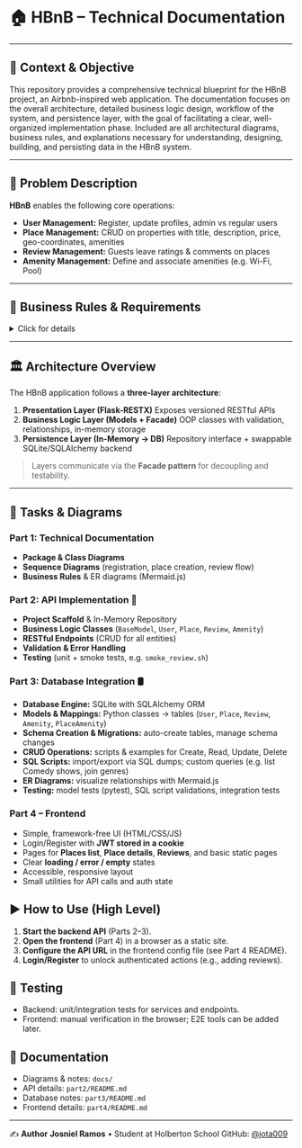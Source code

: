 # 🏠 HBnB – Technical Documentation

---

## 🚀 Context & Objective

This repository provides a comprehensive technical blueprint for the HBnB project, an Airbnb-inspired web application. The documentation focuses on the overall architecture, detailed business logic design, workflow of the system, and persistence layer, with the goal of facilitating a clear, well-organized implementation phase. Included are all architectural diagrams, business rules, and explanations necessary for understanding, designing, building, and persisting data in the HBnB system.

---

## 🤔 Problem Description

**HBnB** enables the following core operations:

- **User Management:** Register, update profiles, admin vs regular users
- **Place Management:** CRUD on properties with title, description, price, geo-coordinates, amenities
- **Review Management:** Guests leave ratings & comments on places
- **Amenity Management:** Define and associate amenities (e.g. Wi-Fi, Pool)

---

## 📐 Business Rules & Requirements

<details>
<summary>Click for details</summary>

### **User**
- **Attributes:** `first_name` (≤50 chars), `last_name` (≤50 chars), `email` (unique, valid), `is_admin`
- **Actions:** Create, Read, Update

### **Place**
- **Attributes:** `title` (≤100 chars), `description`, `price` (≥0), `latitude` (–90…90), `longitude` (–180…180), `owner` (User), `amenities`
- **Actions:** Create, Read, Update, List

### **Review**
- **Attributes:** `text` (non-empty), `rating` (1…5), `user` (User), `place` (Place)
- **Actions:** Create, Read, Update, Delete, List (by place)

### **Amenity**
- **Attributes:** `name` (≤50 chars)
- **Actions:** Create, Read, Update

> All entities use UUIDs and carry `created_at` / `updated_at` timestamps.

</details>

---

## 🏛️ Architecture Overview

The HBnB application follows a **three-layer architecture**:

1. **Presentation Layer (Flask-RESTX)**
   Exposes versioned RESTful APIs
2. **Business Logic Layer (Models + Facade)**
   OOP classes with validation, relationships, in-memory storage
3. **Persistence Layer (In-Memory → DB)**
   Repository interface + swappable SQLite/SQLAlchemy backend

> Layers communicate via the **Facade pattern** for decoupling and testability.

---

## 🎯 Tasks & Diagrams

### **Part 1: Technical Documentation**
- **Package & Class Diagrams**
- **Sequence Diagrams** (registration, place creation, review flow)
- **Business Rules** & ER diagrams (Mermaid.js)

### **Part 2: API Implementation** 🚀
- **Project Scaffold** & In-Memory Repository
- **Business Logic Classes** (`BaseModel`, `User`, `Place`, `Review`, `Amenity`)
- **RESTful Endpoints** (CRUD for all entities)
- **Validation & Error Handling**
- **Testing** (unit + smoke tests, e.g. `smoke_review.sh`)

### **Part 3: Database Integration** 🛢️
- **Database Engine:** SQLite with SQLAlchemy ORM
- **Models & Mappings:** Python classes → tables (`User`, `Place`, `Review`, `Amenity`, `PlaceAmenity`)
- **Schema Creation & Migrations:** auto-create tables, manage schema changes
- **CRUD Operations:** scripts & examples for Create, Read, Update, Delete
- **SQL Scripts:** import/export via SQL dumps; custom queries (e.g. list Comedy shows, join genres)
- **ER Diagrams:** visualize relationships with Mermaid.js
- **Testing:** model tests (pytest), SQL script validations, integration tests

### Part 4 – Frontend
- Simple, framework-free UI (HTML/CSS/JS)
- Login/Register with **JWT stored in a cookie**
- Pages for **Places list**, **Place details**, **Reviews**, and basic static pages
- Clear **loading / error / empty** states
- Accessible, responsive layout
- Small utilities for API calls and auth state

## ▶️ How to Use (High Level)
1. **Start the backend API** (Parts 2–3).
2. **Open the frontend** (Part 4) in a browser as a static site.
3. **Configure the API URL** in the frontend config file (see Part 4 README).
4. **Login/Register** to unlock authenticated actions (e.g., adding reviews).

## 🧪 Testing
- Backend: unit/integration tests for services and endpoints.
- Frontend: manual verification in the browser; E2E tools can be added later.

## 📎 Documentation
- Diagrams & notes: `docs/`
- API details: `part2/README.md`
- Database notes: `part3/README.md`
- Frontend details: `part4/README.md`
---

✍️ **Author**
**Josniel Ramos** • Student at Holberton School
GitHub: [@jota009](https://github.com/jota009)
